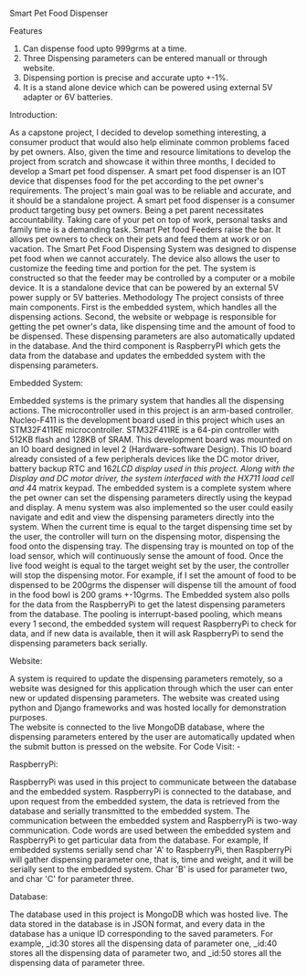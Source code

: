 Smart Pet Food Dispenser 

Features
1. Can dispense food upto 999grms at a time. 
2. Three Dispensing parameters can be entered manuall or through website. 
3. Dispensing portion is precise and accurate upto +-1%. 
4. It is a stand alone device which can be powered using external 5V adapter or 6V batteries.  

Introduction: 

As a capstone project, I decided to develop something interesting, a consumer product that would also help eliminate common problems faced by pet owners. Also, given the time and resource limitations to develop the project from scratch and showcase it within three months, I decided to develop a Smart pet food dispenser. A smart pet food dispenser is an IOT device that dispenses food for the pet according to the pet owner's requirements. The project's main goal was to be reliable and accurate, and it should be a standalone project. 
A smart pet food dispenser is a consumer product targeting busy pet owners. Being a pet parent necessitates accountability. Taking care of your pet on top of work, personal tasks and family time is a demanding task. Smart Pet food Feeders raise the bar. It allows pet owners to check on their pets and feed them at work or on vacation. The Smart Pet Food Dispensing System was designed to dispense pet food when we cannot accurately. The device also allows the user to customize the feeding time and portion for the pet. The system is constructed so that the feeder may be controlled by a computer or a mobile device. It is a standalone device that can be powered by an external 5V power supply or 5V batteries. 
Methodology 
The project consists of three main components. First is the embedded system, which handles all the dispensing actions. Second, the website or webpage is responsible for getting the pet owner's data, like dispensing time and the amount of food to be dispensed. These dispensing parameters are also automatically updated in the database. And the third component is RaspberryPI which gets the data from the database and updates the embedded system with the dispensing parameters. 
 

Embedded System:  

Embedded systems is the primary system that handles all the dispensing actions. The microcontroller used in this project is an arm-based controller. Nucleo-F411 is the development board used in this project which uses an STM32F411RE microcontroller. STM32F411RE is a 64-pin controller with 512KB flash and 128KB of SRAM. This development board was mounted on an IO board designed in level 2 (Hardware-software Design). This IO board already consisted of a few peripherals devices like the DC motor driver, battery backup RTC and 16*2LCD display used in this project.
Along with the Display and DC motor driver, the system interfaced with the HX711 load cell and 4*4 matrix keypad. The embedded system is a complete system where the pet owner can set the dispensing parameters directly using the keypad and display. A menu system was also implemented so the user could easily navigate and edit and view the dispensing parameters directly into the system. 
When the current time is equal to the target dispensing time set by the user, the controller will turn on the dispensing motor, dispensing the food onto the dispensing tray. The dispensing tray is mounted on top of the load sensor, which will continuously sense the amount of food. Once the live food weight is equal to the target weight set by the user, the controller will stop the dispensing motor. For example, if I set the amount of food to be dispensed to be 200grms the dispenser will dispense till the amount of food in the food bowl is 200 grams +-10grms. 
The Embedded system also polls for the data from the RaspberryPi to get the latest dispensing parameters from the database. The pooling is interrupt-based pooling, which means every 1 second, the embedded system will request RaspberryPi to check for data, and if new data is available, then it will ask RaspberryPi to send the dispensing parameters back serially. 

Website: 

A system is required to update the dispensing parameters remotely, so a website was designed for this application through which the user can enter new or updated dispensing parameters. 
The website was created using python and Django frameworks and was hosted locally for demonstration purposes.  
The website is connected to the live MongoDB database, where the dispensing parameters entered by the user are automatically updated when the submit button is pressed on the website.
For Code Visit: - 
 

RaspberryPi: 

RaspberryPi was used in this project to communicate between the database and the embedded system. RaspberryPi is connected to the database, and upon request from the embedded system, the data is retrieved from the database and serially transmitted to the embedded system. 
The communication between the embedded system and RaspberryPi is two-way communication. 
Code words are used between the embedded system and RaspberryPi to get particular data from the database. For example, If embedded systems serially send char 'A' to RaspberryPi, then RaspberryPi will gather dispensing parameter one, that is, time and weight, and it will be serially sent to the embedded system. 
Char 'B' is used for parameter two, and char 'C' for parameter three.

Database:  

The database used in this project is MongoDB which was hosted live. The data stored in the database is in JSON format, and every data in the database has a unique ID corresponding to the saved parameters. 
For example, _id:30 stores all the dispensing data of parameter one,  _id:40 stores all the dispensing data of parameter two, and _id:50 stores all the dispensing data of parameter three. 
 
